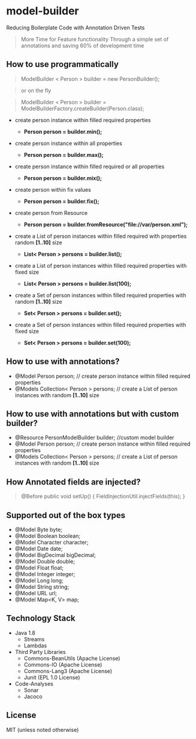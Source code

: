 # model-builder
Reducing Boilerplate Code with Annotation Driven Tests
> More Time for Feature functionality
  Through a simple set of annotations and saving 60% of development time 

## How to use programmatically

> ModelBuilder < Person > builder = new PersonBuilder();

> or on the fly

> ModelBuilder < Person > builder = ModelBuilderFactory.createBuilder(Person.class);
 
* create person instance within filled required properties
    * **Person person = builder.min();**
 
* create person instance within all properties
    * **Person person = builder.max();**
  
* create person instance within filled required or all properties
    * **Person person = builder.mix();**

* create person within fix values
    * **Person person = builder.fix();**

* create person from Resource
    * **Person person = builder.fromResource("file://var/person.xml");**

* create a List of person instances within filled required with properties random **[1..10]** size
    * **List< Person > persons = builder.list();**

* create a List of person instances within filled required properties with fixed size
    * **List< Person > persons =  builder.list(100);**

* create a Set of person instances within filled required properties with random **[1..10]** size
    * **Set< Person > persons =  builder.set();**

* create a Set of person instances within filled required properties with fixed size
    * **Set< Person > persons = builder.set(100);**
    
## How to use with annotations?

*  @Model Person person; // create person instance within filled required properties
*  @Models Collection< Person > persons; // create a List of person instances with random **[1..10]** size
  
## How to use with annotations but with custom builder?

*  @Resource PersonModelBuilder builder; //custom model builder
*  @Model Person person; // create person instance within filled required properties
*  @Models Collection< Person > persons; // create a List of person instances with random **[1..10]** size

## How Annotated fields are injected?

>  @Before public void setUp() {
>      FieldInjectionUtil.injectFields(this);
>  }

## Supported out of the box types

* @Model Byte byte;
* @Model Boolean boolean;
* @Model Character character;
* @Model Date date;
* @Model BigDecimal bigDecimal;
* @Model Double double;
* @Model Float float;
* @Model Integer integer;
* @Model Long long;
* @Model String string;
* @Model URL url;
* @Model Map<K, V> map;
    
## Technology Stack

* Java 1.8
    * Streams 
    * Lambdas
* Third Party Libraries
    * Commons-BeanUtils (Apache License)
    * Commons-IO (Apache License)
    * Commons-Lang3 (Apache License)
    * Junit (EPL 1.0 License)
* Code-Analyses
    * Sonar
    * Jacoco
    
## License

MIT (unless noted otherwise)

 